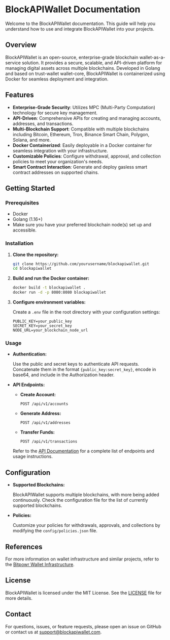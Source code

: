 # BlockAPIWallet Documentation

Welcome to the BlockAPIWallet documentation. This guide will help you understand how to use and integrate BlockAPIWallet into your projects.

## Overview

BlockAPIWallet is an open-source, enterprise-grade blockchain wallet-as-a-service solution. It provides a secure, scalable, and API-driven platform for managing digital assets across multiple blockchains. Developed in Golang and based on trust-wallet wallet-core, BlockAPIWallet is containerized using Docker for seamless deployment and integration.

## Features

- **Enterprise-Grade Security**: Utilizes MPC (Multi-Party Computation) technology for secure key management.
- **API-Driven**: Comprehensive APIs for creating and managing accounts, addresses, and transactions.
- **Multi-Blockchain Support**: Compatible with multiple blockchains including Bitcoin, Ethereum, Tron, Binance Smart Chain, Polygon, Solana, and more.
- **Docker Containerized**: Easily deployable in a Docker container for seamless integration with your infrastructure.
- **Customizable Policies**: Configure withdrawal, approval, and collection policies to meet your organization's needs.
- **Smart Contract Interaction**: Generate and deploy gasless smart contract addresses on supported chains.

## Getting Started

### Prerequisites

- Docker
- Golang (1.16+)
- Make sure you have your preferred blockchain node(s) set up and accessible.

### Installation

1. **Clone the repository:**

   ```sh
   git clone https://github.com/yourusername/blockapiwallet.git
   cd blockapiwallet
   ```

2. **Build and run the Docker container:**

   ```sh
   docker build -t blockapiwallet .
   docker run -d -p 8080:8080 blockapiwallet
   ```

3. **Configure environment variables:**

   Create a `.env` file in the root directory with your configuration settings:

   ```env
   PUBLIC_KEY=your_public_key
   SECRET_KEY=your_secret_key
   NODE_URL=your_blockchain_node_url
   ```

### Usage

- **Authentication:**

  Use the public and secret keys to authenticate API requests. Concatenate them in the format `{public_key:secret_key}`, encode in base64, and include in the Authorization header.

- **API Endpoints:**

  - **Create Account:**

    ```http
    POST /api/v1/accounts
    ```

  - **Generate Address:**

    ```http
    POST /api/v1/addresses
    ```

  - **Transfer Funds:**

    ```http
    POST /api/v1/transactions
    ```

  Refer to the [API Documentation](docs/API.md) for a complete list of endpoints and usage instructions.

## Configuration

- **Supported Blockchains:**

  BlockAPIWallet supports multiple blockchains, with more being added continuously. Check the configuration file for the list of currently supported blockchains.

- **Policies:**

  Customize your policies for withdrawals, approvals, and collections by modifying the `config/policies.json` file.

## References

For more information on wallet infrastructure and similar projects, refer to the [Bitpowr Wallet Infrastructure](https://bitpowr.com/product/wallet-infrastructure).

## License

BlockAPIWallet is licensed under the MIT License. See the [LICENSE](LICENSE) file for more details.

## Contact

For questions, issues, or feature requests, please open an issue on GitHub or contact us at support@blockapiwallet.com.
